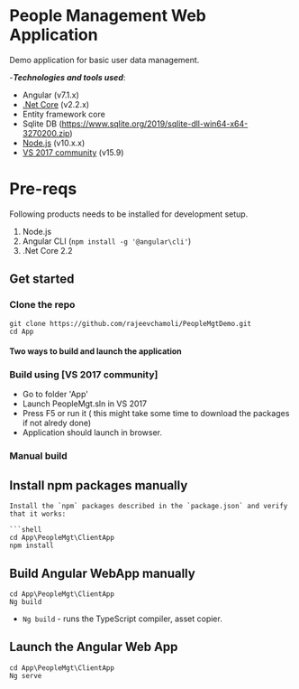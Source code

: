 # People Management Web Application
Demo application for basic user data management.

-***Technologies and tools used***:
- Angular  (v7.1.x)
- [.Net Core](https://dotnet.microsoft.com/download/dotnet-core/2.2) (v2.2.x)
- Entity framework core 
- Sqlite DB (https://www.sqlite.org/2019/sqlite-dll-win64-x64-3270200.zip)
- [Node.js](https://nodejs.org/en/download/) (v10.x.x) 
- [VS 2017 community](https://visualstudio.microsoft.com/downloads/) (v15.9)

# Pre-reqs
Following products needs to be installed for development setup.
1. Node.js
2. Angular CLI (`npm install -g '@angular\cli'`)
3. .Net Core 2.2

## Get started

### Clone the repo

```shell
git clone https://github.com/rajeevchamoli/PeopleMgtDemo.git
cd App
```

#### Two ways to build and launch the application

### Build using [VS 2017 community]

* Go to folder 'App'
* Launch PeopleMgt.sln in VS 2017
* Press F5 or run it  ( this might take some time to download the packages if not alredy done)
* Application should launch in browser.

### Manual build

## Install npm packages manually

```shell
Install the `npm` packages described in the `package.json` and verify that it works:

```shell
cd App\PeopleMgt\ClientApp
npm install
```

## Build Angular WebApp manually

```shell
cd App\PeopleMgt\ClientApp
Ng build
```
* `Ng build` - runs the TypeScript compiler, asset copier.

## Launch the Angular Web App

```shell
cd App\PeopleMgt\ClientApp
Ng serve
```

